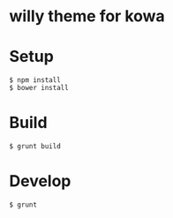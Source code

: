 willy theme for kowa
=====================

# Setup

    $ npm install
    $ bower install

# Build

    $ grunt build

# Develop

    $ grunt
